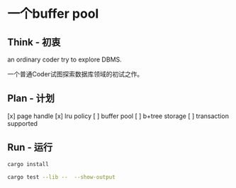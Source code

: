 # 一个buffer pool

## Think - 初衷

an ordinary coder try to explore DBMS.

一个普通Coder试图探索数据库领域的初试之作。

## Plan - 计划

[x] page handle
[x] lru policy
[ ] buffer pool
[ ] b+tree storage
[ ] transaction supported

## Run - 运行

```bash
cargo install

cargo test --lib --  --show-output
```
